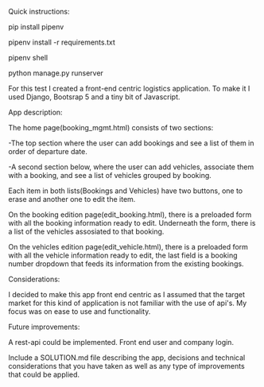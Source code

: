 Quick instructions:

pip install pipenv

pipenv install -r requirements.txt

pipenv shell

python manage.py runserver

For this test I created a front-end centric logistics application. To make it I used Django, Bootsrap 5 and a tiny bit of Javascript.

App description:

The home page(booking_mgmt.html) consists of two sections:

-The top section where the user can add bookings and see a list of them in order of departure date.

-A second section below, where the user can add vehicles, associate them with a booking, and see a list of vehicles grouped by booking.

Each item in both lists(Bookings and Vehicles) have two buttons, one to erase and another one to edit the item.

On the booking edition page(edit_booking.html), there is a preloaded form with all the booking information ready to edit. Underneath the form, there is a list of the vehicles assosiated to that booking.

On the vehicles edition page(edit_vehicle.html), there is a preloaded form with all the vehicle information ready to edit, the last field is a booking number dropdown that feeds its information from the existing bookings.

Considerations:

I decided to make this app front end centric as I assumed that the target market for this kind of application is not familiar with the use of api's. My focus was on ease to use and functionality.

Future improvements:

A rest-api could be implemented. Front end user and company login.

Include a SOLUTION.md file describing the app, decisions and technical considerations that you have taken as well as any type of improvements that could be applied.
